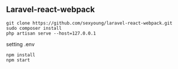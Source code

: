 ## Laravel-react-webpack


```
git clone https://github.com/sexyoung/laravel-react-webpack.git
sudo composer install
php artisan serve --host=127.0.0.1
```

setting .env

```
npm install
npm start
```